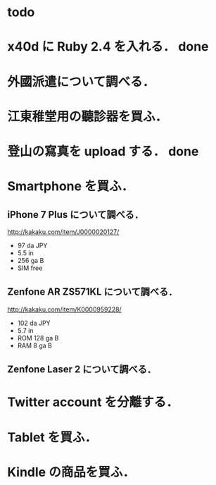 todo
===

# x40d に Ruby 2.4 を入れる． done
# 外國派遣について調べる．
# 江東稚堂用の聽診器を買ふ．
# 登山の寫真を upload する． done

# Smartphone を買ふ．

## iPhone 7 Plus について調べる．

http://kakaku.com/item/J0000020127/

- 97 da JPY
- 5.5 in
- 256 ga B
- SIM free

## Zenfone AR ZS571KL について調べる．

http://kakaku.com/item/K0000959228/

- 102 da JPY
- 5.7 in
- ROM 128 ga B
- RAM 8 ga B

## Zenfone Laser 2 について調べる．

# Twitter account を分離する．

# Tablet を買ふ．

# Kindle の商品を買ふ．
